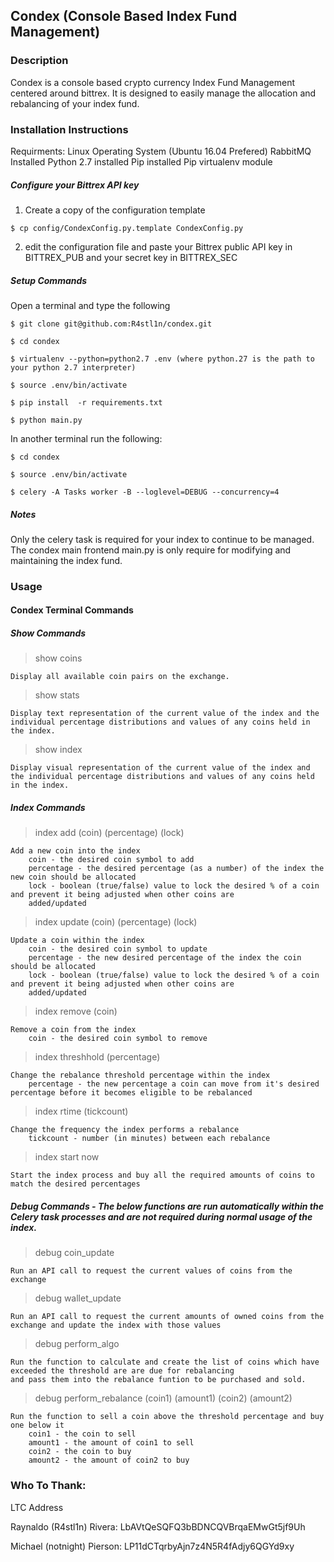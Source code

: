 ## Condex (Console Based Index Fund Management)

### Description
Condex is a console based crypto currency Index Fund Management centered around bittrex. It is designed to easily manage the allocation and rebalancing of your index fund.

### Installation Instructions

Requirments:
	Linux Operating System (Ubuntu 16.04 Prefered)
	RabbitMQ Installed
	Python 2.7 installed
	Pip installed
	Pip virtualenv module

##### Configure your Bittrex API key
1. Create a copy of the configuration template
```
$ cp config/CondexConfig.py.template CondexConfig.py
```
2. edit the configuration file and paste your Bittrex public API key in BITTREX_PUB and your secret key in BITTREX_SEC

##### Setup Commands
Open a terminal and type the following
```text
$ git clone git@github.com:R4stl1n/condex.git

$ cd condex

$ virtualenv --python=python2.7 .env (where python.27 is the path to your python 2.7 interpreter)

$ source .env/bin/activate

$ pip install  -r requirements.txt

$ python main.py
```

In another terminal run the following:
```text
$ cd condex

$ source .env/bin/activate

$ celery -A Tasks worker -B --loglevel=DEBUG --concurrency=4
```


##### Notes
Only the celery task is required for your index to continue to be managed. The condex main frontend main.py is only require for modifying and maintaining the index fund.

### Usage

#### Condex Terminal Commands

##### Show Commands

>show coins  

	Display all available coin pairs on the exchange.

>show stats 

	Display text representation of the current value of the index and the individual percentage distributions and values of any coins held in the index.
 
>show index  

	Display visual representation of the current value of the index and the individual percentage distributions and values of any coins held in the index.

##### Index Commands

>index add (coin) (percentage) (lock)

	Add a new coin into the index  
		coin - the desired coin symbol to add  
		percentage - the desired percentage (as a number) of the index the new coin should be allocated  
		lock - boolean (true/false) value to lock the desired % of a coin and prevent it being adjusted when other coins are
		added/updated  

>index update (coin) (percentage) (lock)

	Update a coin within the index  
		coin - the desired coin symbol to update  
		percentage - the new desired percentage of the index the coin should be allocated  
		lock - boolean (true/false) value to lock the desired % of a coin and prevent it being adjusted when other coins are
		added/updated  
	
>index remove (coin)  

	Remove a coin from the index  
		coin - the desired coin symbol to remove

>index threshhold (percentage)  

	Change the rebalance threshold percentage within the index  
		percentage - the new percentage a coin can move from it's desired percentage before it becomes eligible to be rebalanced

>index rtime (tickcount)  

	Change the frequency the index performs a rebalance 
		tickcount - number (in minutes) between each rebalance

>index start now

	Start the index process and buy all the required amounts of coins to match the desired percentages

##### Debug Commands - The below functions are run automatically within the Celery task processes and are not required during normal usage of the index.

>debug coin_update

	Run an API call to request the current values of coins from the exchange

>debug wallet_update

	Run an API call to request the current amounts of owned coins from the exchange and update the index with those values

>debug perform_algo

	Run the function to calculate and create the list of coins which have exceeded the threshold are are due for rebalancing
	and pass them into the rebalance funtion to be purchased and sold.

>debug perform_rebalance (coin1) (amount1) (coin2) (amount2)

	Run the function to sell a coin above the threshold percentage and buy one below it
		coin1 - the coin to sell
		amount1 - the amount of coin1 to sell
		coin2 - the coin to buy
		amount2 - the amount of coin2 to buy

### Who To Thank:

LTC Address

Raynaldo (R4stl1n) Rivera: LbAVtQeSQFQ3bBDNCQVBrqaEMwGt5jf9Uh

Michael (notnight) Pierson: LP11dCTqrbyAjn7z4N5R4fAdjy6QGYd9xy
